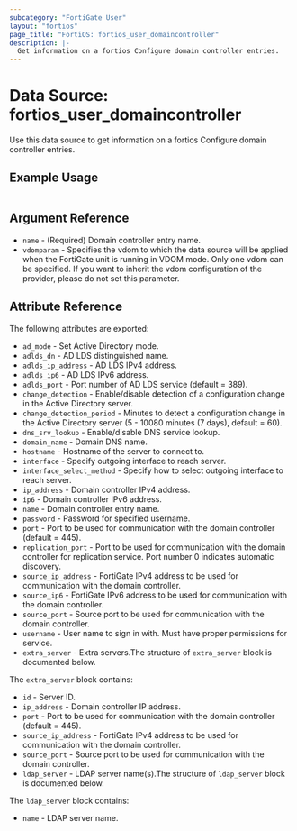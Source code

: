```yaml
---
subcategory: "FortiGate User"
layout: "fortios"
page_title: "FortiOS: fortios_user_domaincontroller"
description: |-
  Get information on a fortios Configure domain controller entries.
---
```


# Data Source: fortios_user_domaincontroller
Use this data source to get information on a fortios Configure domain controller entries.


## Example Usage

```hcl

```

## Argument Reference

* `name` - (Required) Domain controller entry name.
* `vdomparam` - Specifies the vdom to which the data source will be applied when the FortiGate unit is running in VDOM mode. Only one vdom can be specified. If you want to inherit the vdom configuration of the provider, please do not set this parameter.

## Attribute Reference

The following attributes are exported:

* `ad_mode` - Set Active Directory mode.
* `adlds_dn` - AD LDS distinguished name.
* `adlds_ip_address` - AD LDS IPv4 address.
* `adlds_ip6` - AD LDS IPv6 address.
* `adlds_port` - Port number of AD LDS service (default = 389).
* `change_detection` - Enable/disable detection of a configuration change in the Active Directory server.
* `change_detection_period` - Minutes to detect a configuration change in the Active Directory server (5 - 10080 minutes (7 days), default = 60).
* `dns_srv_lookup` - Enable/disable DNS service lookup.
* `domain_name` - Domain DNS name.
* `hostname` - Hostname of the server to connect to.
* `interface` - Specify outgoing interface to reach server.
* `interface_select_method` - Specify how to select outgoing interface to reach server.
* `ip_address` - Domain controller IPv4 address.
* `ip6` - Domain controller IPv6 address.
* `name` - Domain controller entry name.
* `password` - Password for specified username.
* `port` - Port to be used for communication with the domain controller (default = 445).
* `replication_port` - Port to be used for communication with the domain controller for replication service. Port number 0 indicates automatic discovery.
* `source_ip_address` - FortiGate IPv4 address to be used for communication with the domain controller.
* `source_ip6` - FortiGate IPv6 address to be used for communication with the domain controller.
* `source_port` - Source port to be used for communication with the domain controller.
* `username` - User name to sign in with. Must have proper permissions for service.
* `extra_server` - Extra servers.The structure of `extra_server` block is documented below.

The `extra_server` block contains:

* `id` - Server ID.
* `ip_address` - Domain controller IP address.
* `port` - Port to be used for communication with the domain controller (default = 445).
* `source_ip_address` - FortiGate IPv4 address to be used for communication with the domain controller.
* `source_port` - Source port to be used for communication with the domain controller.
* `ldap_server` - LDAP server name(s).The structure of `ldap_server` block is documented below.

The `ldap_server` block contains:

* `name` - LDAP server name.
